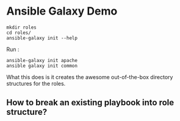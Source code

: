 # Ansible Galaxy Demo

```
mkdir roles
cd roles/
ansible-galaxy init --help
```

Run :

````
ansible-galaxy init apache
ansible galaxy init common
````

What this does is it creates the awesome out-of-the-box directory structures for the roles.

## How to break an existing playbook into role structure?



